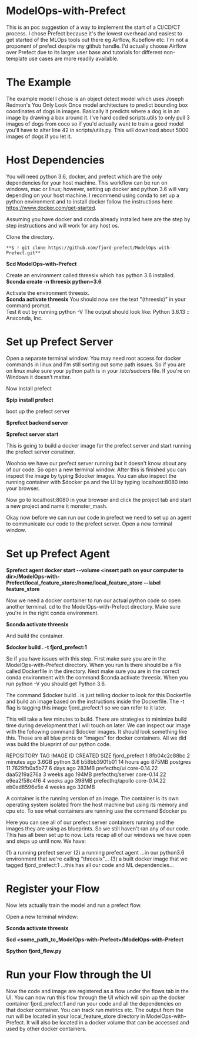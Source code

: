 # ModelOps-with-Prefect

This is an poc suggestion of a way to implement the start of a CI/CD/CT process.  I chose Prefect because it's the lowest overhead and easiest to get started of the MLOps tools out there eg Airflow, Kubeflow etc.  I'm not a proponent of prefect despite my github handle.  I'd actually choose Airflow over Prefect due to its larger user base and tutorials for different non-template use cases are more readily available.

# The Example
The example model I chose is an object detect model which uses Joseph Redmon's You Only Look Once model architecture to predict bounding box coordinates of dogs in images.  Basically it predicts where a dog is in an image by drawing a box around it.  I've hard coded scripts.utils to only pull 3 images of dogs from coco so if you'd actually want to train a good model you'll have to alter line 42 in scripts/utils.py.  This will download about 5000 images of dogs if you let it.

# Host Dependencies
You will need python 3.6, docker, and prefect which are the only dependencies for your host machine.  This workflow can be run on windows, mac or linux; however, setting up docker and python 3.6 will vary depending on your host machine.  I recommend using conda to set up a python environment and to install docker follow the instructions here https://www.docker.com/get-started.

Assuming you have docker and conda already installed here are the step by step instructions and will work for any host os.

Clone the directory.
```dif
**$ ! git clone https://github.com/fjord-prefect/ModelOps-with-Prefect.git**
```

**$cd ModelOps-with-Prefect**

Create an environment called threesix which has python 3.6 installed.
**$conda create -n threesix python=3.6**

Activate the environment threesix.  
**$conda activate threesix**
You should now see the text "(threesix)" in your command prompt.  
Test it out by running 
python -V
The output should look like:  Python 3.6.13 :: Anaconda, Inc.

# Set up Prefect Server
Open a separate terminal window.
You may need root access for docker commands in linux and I'm still sorting out some path issues.  So if you are on linux make sure your python path is in your /etc/sudoers file.  If you're on Windows it doesn't matter.

Now install prefect

**$pip install prefect**

boot up the prefect server

**$prefect backend server**

**$prefect server start**

This is going to build a docker image for the prefect server and start running the prefect server conatiner.   

Woohoo we have our prefect server running but it doesn't know about any of our code.  So open a new terminal window.  After this is finished you can inspect the image by typing $docker images.  You can also inspect the running container with $docker ps and the UI by typing localhost:8080 into your browser. 

Now go to localhost:8080 in your browser and click the project tab and start a new project and name it monster_mash.

Okay now before we can run our code in prefect we need to set up an agent to communicate our code to the prefect server.  Open a new terminal window.

# Set up Prefect Agent

**$prefect agent docker start --volume \<insert path on your computer to dir\>/ModelOps-with-Prefect/local_feature_store:/home/local_feature_store --label feature_store**
  
Now we need a docker container to run our actual python code so open another terminal.  cd to the ModelOps-with-Prefect directory.  Make sure you're in the right conda environment.

**$conda activate threesix**

And build the container.

**$docker build . -t fjord_prefect:1**

So if you have issues with this step.  First make sure you are in the ModelOps-with-Prefect directory.  When you run ls there should be a file called Dockerfile in the directory.  Next make sure you are in the correct conda environment with the command $conda activate threesix.  When you run python -V you should get Python 3.6.  

The command $docker build . is just telling docker to look for this Dockerfile and build an image based on the instructions inside the Dockerfile.  The -t flag is tagging this image fjord_prefect:1 so we can refer to it later.

This will take a few minutes to build.  There are strategies to minimize build time during development that I will touch on later.  We can inspect our image with the following command $docker images.  It should look something like this.  These are all blue prints or "images" for docker containers.  All we did was build the blueprint of our python code.

REPOSITORY              TAG            IMAGE ID       CREATED         SIZE
fjord_prefect           1              8fb04c2c88bc   2 minutes ago   3.6GB
python                  3.6            b58bb3901b01   14 hours ago    875MB
postgres                11             7629fb0a5b77   6 days ago      283MB
prefecthq/ui            core-0.14.22   daa5219a276a   3 weeks ago     194MB
prefecthq/server        core-0.14.22   e9ea2f58c4f6   4 weeks ago     398MB
prefecthq/apollo        core-0.14.22   eb0ed8596e5e   4 weeks ago     320MB

A container is the running version of an image.  The container is its own operating system isolated from the host machine but using its memory and cpu etc.  To see what containers are running use the command $docker ps

Here you can see all of our prefect server containers running and the images they are using as blueprints.  So we still haven't ran any of our code.  This has all been set up to now.  Lets recap all of our windows we have open and steps up until now.  We have:

(1) a running prefect server 
(2) a running prefect agent ...in our python3.6 environment that we're calling "threesix"...
(3) a built docker image that we tagged fjord_prefect:1 ...this has all our code and ML dependencies...

# Register your Flow

Now lets actually train the model and run a prefect flow.  

Open a new terminal window:

**$conda activate threesix**

**$cd <some_path_to_ModelOps-with-Prefect>/ModelOps-with-Prefect**

**$python fjord_flow.py**

# Run your Flow through the UI
Now the code and image are registered as a flow under the flows tab in the UI.  You can now run this flow through the UI which will spin up the docker container fjord_prefect:1 and run your code and all the dependencies on that docker container.  You can track run metrics etc.  The output from the run will be located in your local_feature_store directory in ModelOps-with-Prefect.  It will also be located in a docker volume that can be accessed and used by other docker containers.
